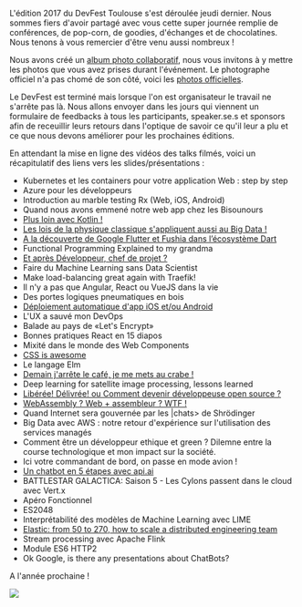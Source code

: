 L'édition 2017 du DevFest Toulouse s'est déroulée jeudi dernier. Nous sommes fiers d'avoir partagé avec vous cette super journée remplie de conférences, de pop-corn, de goodies, d'échanges et de chocolatines. Nous tenons à vous remercier d'être venu aussi nombreux !

Nous avons créé un [album photo collaboratif](https://photos.app.goo.gl/iKxeQlbnR1jWOHc92), nous vous invitons à y mettre les photos que vous avez prises durant l'événement. Le photographe officiel n'a pas chomé de son côté, voici les [photos officielles](https://photos.app.goo.gl/vaM8lJs9Kr6RIz3S2). 

Le DevFest est terminé mais lorsque l'on est organisateur le travail ne s'arrête pas là. Nous allons envoyer dans les jours qui viennent un formulaire de feedbacks à tous les participants, speaker.se.s et sponsors afin de receuillir leurs retours dans l'optique de savoir ce qu'il leur a plu et ce que nous devons améliorer pour les prochaines éditions.

En attendant la mise en ligne des vidéos des talks filmés, voici un récapitulatif des liens vers les slides/présentations :

* Kubernetes et les containers pour votre application Web : step by step
* Azure pour les développeurs
* Introduction au marble testing Rx (Web, iOS, Android)
* Quand nous avons emmené notre web app chez les Bisounours
* [Plus loin avec Kotlin !](https://speakerdeck.com/agiuliani/beyond-kotlin-advanced-features-for-api-makers)
* [Les lois de la physique classique s'appliquent aussi au Big Data !](https://www.slideshare.net/BILLMETANGMOTSOBZE/how-big-data-could-benefit-from-physics-ddd)
* [A la découverte de Google Flutter et Fushia dans l’écosystème Dart](https://drive.google.com/open?id=1bmUcCJIYizcCmTqzd8B71PxCbGW7Hg09CH46tOXi1g4)
* Functional Programming Explained to my grandma
* [Et après Développeur, chef de projet ?](https://github.com/jechercheundev/conf-cdp-non-merci)
* Faire du Machine Learning sans Data Scientist
* Make load-balancing great again with Traefik!
* Il n'y a pas que Angular, React ou VueJS dans la vie
* Des portes logiques pneumatiques en bois
* [Déploiement automatique d'app iOS et/ou Android](https://www.slideshare.net/CedricGatay/devops-for-mobile-iosandroid/1)
* L'UX a sauvé mon DevOps
* Balade au pays de «Let's Encrypt»
* Bonnes pratiques React en 15 diapos
* Mixité dans le monde des Web Components
* [CSS is awesome](https://t.co/BduZaLD9qu)
* Le langage Elm
* [Demain j'arrête le café, je me mets au crabe !](https://github.com/loganmzz/rust-presentation-introduction)
* Deep learning for satellite image processing, lessons learned
* [Libérée! Délivrée! ou Comment devenir développeuse open source ?](https://www.slideshare.net/melbats/devfest-2017-libre-dlivre-ou-comment-devenir-dveloppeuse-open-source)
* [WebAssembly ? Web + assembleur ? WTF !](https://slides.com/nnodot/devfest_webassembly)
* Quand Internet sera gouvernée par les |chats> de Shrödinger
* Big Data avec AWS : notre retour d'expérience sur l'utilisation des services managés
* Comment être un développeur ethique et green ? Dilemne entre la course technologique et mon impact sur la société.
* Ici votre commandant de bord, on passe en mode avion !
* [Un chatbot en 5 étapes avec api.ai](https://docs.google.com/presentation/d/1inqklNooYeBuMju_CbrBa8OnN0Ec9l8xBKGD7V7kVls/edit?usp=drivesdk)
* BATTLESTAR GALACTICA: Saison 5 - Les Cylons passent dans le cloud avec Vert.x
* Apéro Fonctionnel
* ES2048
* Interprétabilité des modèles de Machine Learning avec LIME
* [Elastic: from 50 to 270, how to scale a distributed engineering team](https://www.slideshare.net/swallez/elastic-from-50-to-270-how-to-scale-a-distributed-engineering-team)
* Stream processing avec Apache Flink
* Module ES6 HTTP2
* Ok Google, is there any presentations about ChatBots?

A l'année prochaine !

![](https://lh3.googleusercontent.com/7stcGxfhd5CXQqt2imd_fkhCPKRuNv1ssrvYOHNzyBPyQt0imht_QUiFIF8m5_w2qizAelvVOMfRs3_7IAobFEXWj0JMfGbdzuSpok2T69Z6lJ2ZQMvJzlIi05EQqnyCqXkIEA9fxR9-j0OahAb0xPpmAXMoeKKNTHsJiHvTwbic-9NU-1SHx6VQIbiPJVM7atyg2TVZ3bmKXFnf48IzH9NobHnJQlplIqRpGY3qtFQZdEHZaoj4NNKxC_ItQoSZNECrM2XyphNTsAGqiwHTAfUQY24Qc8KY8mpJ78Two4G4SIa0viXxePYaBnJCtauhdylrq3i2fIuf8HZSRZIlCd2WdM3BDdNo6ZqBhxtfr2HrpLnYum6v3MACb8VtsP1PDxmduu6X7MLRqHm6sGEYrHz2zdxiJdcLmNvuq8QszVOA5fftWEsvJpJ-VjCLDT0cwyUxLl38bGyrZFbzzgDvYLo5yrwux6NXh4tHlRWbbguvigIUBmDpixgWhptFRoQaWaV1K1lYNwSJjFBlp3gQ1JGKzg32aWaNrEm2yqaaKjWpWjoP8zMdmn4ry3AMNHhbHAZDpSHS3QZrFj-m3zL9K4FCF2h_2OK4SCDafUuhg9AGJt1ZrCLh3JTQxQxhWO6LlL7BJEYiHF3mi8Iggchk1A_29aJ4ssvZKug1=w953-h635-no)
